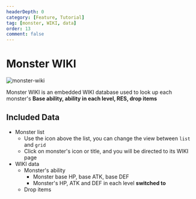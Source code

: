 ```yaml
---
headerDepth: 0
category: [Feature, Tutorial]
tag: [monster, WIKI, data]
order: 13
comment: false
---
```


# Monster WIKI

![monster-wiki](https://img.alicdn.com/imgextra/i2/1797064093/O1CN01bvAkZo1g6e0xyNooh_!!1797064093.png_.webp)

Monster WIKI is an embedded WIKI database used to look up each monster's
**Base ability, ability in each level, RES, drop items**

## Included Data

- Monster list
  - Use the icon above the list, you can change the view between `list` and `grid`
  - Click on monster's icon or title, and you will be directed to its WIKI page
- WIKI data
  - Monster's ability
    - Monster base HP, base ATK, base DEF
    - Monster's HP, ATK and DEF in each level **switched to**
  - Drop items
